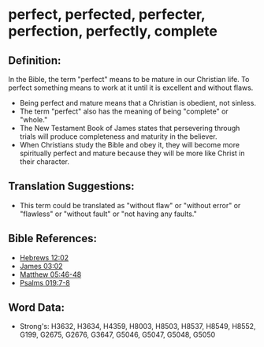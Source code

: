 # perfect, perfected, perfecter, perfection, perfectly, complete #

## Definition: ##

In the Bible, the term "perfect" means to be mature in our Christian life. To perfect something means to work at it until it is excellent and without flaws.

* Being perfect and mature means that a Christian is obedient, not sinless.
* The term "perfect" also has the meaning of being "complete" or "whole."
* The New Testament Book of James states that persevering through trials will produce completeness and maturity in the believer.
* When Christians study the Bible and obey it, they will become more spiritually perfect and mature because they will be more like Christ in their character.

## Translation Suggestions: ##

* This term could be translated as "without flaw" or "without error" or "flawless" or "without fault" or "not having any faults."

## Bible References: ##

* [Hebrews 12:02](rc://en/tn/help/heb/12/02)
* [James 03:02](rc://en/tn/help/jas/03/02)
* [Matthew 05:46-48](rc://en/tn/help/mat/05/46)
* [Psalms 019:7-8](rc://en/tn/help/psa/019/007)

## Word Data: ##

* Strong's: H3632, H3634, H4359, H8003, H8503, H8537, H8549, H8552, G199, G2675, G2676, G3647, G5046, G5047, G5048, G5050
